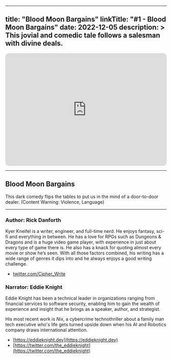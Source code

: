 
---
title: "Blood Moon Bargains"
linkTitle: "#1 - Blood Moon Bargains"
date: 2022-12-05
description: > 
  This jovial and comedic tale follows a salesman with divine deals.  
---

<iframe style="border-radius:12px" src="https://open.spotify.com/embed/episode/11XOpQ5iFZ6z47a1KGAUGy?utm_source=generator" width="100%" height="352" frameBorder="0" allowfullscreen="" allow="autoplay; clipboard-write; encrypted-media; fullscreen; picture-in-picture" loading="lazy"></iframe>

---

## Blood Moon Bargains

This dark comedy flips the tables to put us in the mind of a door-to-door dealer. 
(Content Warning: Violence, Language)

---

### Author: Rick Danforth

Kyer Kneifel is a writer, engineer, and full-time nerd. He enjoys fantasy, sci-fi and everything in between. He has a love for RPGs such as Dungeons & Dragons and is a huge video game player, with experience in just about every type of game there is. He also has a knack for quoting almost every movie or show he’s seen. With all those factors combined, his writing has a wide range of genres it dips into and he always enjoys a good writing challenge.

- ⁠[twitter.com/Cipher_Write](twitter.com/Cipher_Write)

### Narrator: Eddie Knight

Eddie Knight has been a technical leader in organizations ranging from financial services to software security, enabling him to gain the wealth of experience and insight that he brings as a speaker, author, and strategist.

His most recent work is _Nix_, a cybercrime technothriller about a family man tech executive who's life gets turned upside down when his AI and Robotics company draws international attention.

- [⁠https://eddieknight.dev⁠](⁠https://eddieknight.dev⁠)
- [⁠https://twitter.com/the_eddieknight⁠](⁠https://twitter.com/the_eddieknight⁠)
